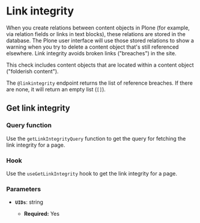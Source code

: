# Link integrity

When you create relations between content objects in Plone (for example, via relation fields or links in text blocks), these relations are stored in the database.
The Plone user interface will use those stored relations to show a warning when you try to delete a content object that's still referenced elsewhere.
Link integrity avoids broken links ("breaches") in the site.

This check includes content objects that are located within a content object ("folderish content").

The `@linkintegrity` endpoint returns the list of reference breaches.
If there are none, it will return an empty list (`[]`).

## Get link integrity

### Query function

Use the `getLinkIntegrityQuery` function to get the query for fetching the link integrity for a page.

### Hook

Use the `useGetLinkIntegrity` hook to get the link integrity for a page.

### Parameters

- **`UIDs`**: string

  - **Required:** Yes
